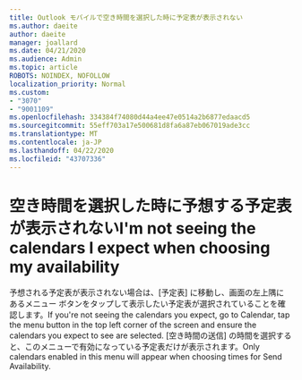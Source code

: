 ```yaml
---
title: Outlook モバイルで空き時間を選択した時に予定表が表示されない
ms.author: daeite
author: daeite
manager: joallard
ms.date: 04/21/2020
ms.audience: Admin
ms.topic: article
ROBOTS: NOINDEX, NOFOLLOW
localization_priority: Normal
ms.custom:
- "3070"
- "9001109"
ms.openlocfilehash: 334384f74080d44a4ee47e0514a2b6877edaacd5
ms.sourcegitcommit: 55eff703a17e500681d8fa6a87eb067019ade3cc
ms.translationtype: MT
ms.contentlocale: ja-JP
ms.lasthandoff: 04/22/2020
ms.locfileid: "43707336"
---
```

# <a name="im-not-seeing-the-calendars-i-expect-when-choosing-my-availability"></a><span data-ttu-id="e8cc7-102">空き時間を選択した時に予想する予定表が表示されない</span><span class="sxs-lookup"><span data-stu-id="e8cc7-102">I'm not seeing the calendars I expect when choosing my availability</span></span>

<span data-ttu-id="e8cc7-103">予想される予定表が表示されない場合は、[予定表] に移動し、画面の左上隅にあるメニュー ボタンをタップして表示したい予定表が選択されていることを確認します。</span><span class="sxs-lookup"><span data-stu-id="e8cc7-103">If you're not seeing the calendars you expect, go to Calendar, tap the menu button in the top left corner of the screen and ensure the calendars you expect to see are selected.</span></span> <span data-ttu-id="e8cc7-104">[空き時間の送信] の時間を選択すると、このメニューで有効になっている予定表だけが表示されます。</span><span class="sxs-lookup"><span data-stu-id="e8cc7-104">Only calendars enabled in this menu will appear when choosing times for Send Availability.</span></span>